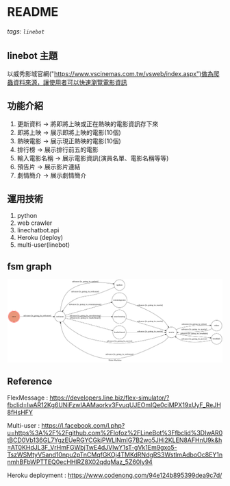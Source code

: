 # README
###### tags: `linebot`

## linebot 主題
以威秀影城官網("https://www.vscinemas.com.tw/vsweb/index.aspx")做為爬蟲資料來源，讓使用者可以快速瀏覽電影資訊

## 功能介紹
1. 更新資料 &rarr; 將即將上映或正在熱映的電影資訊存下來
2. 即將上映 &rarr; 展示即將上映的電影(10個)
3. 熱映電影 &rarr; 展示現正熱映的電影(10個)
4. 排行榜 &rarr; 展示排行前五的電影 
5. 輸入電影名稱 &rarr; 展示電影資訊(演員名單、電影名稱等等)
6. 預告片 &rarr; 展示影片連結
7. 劇情簡介 &rarr; 展示劇情簡介

## 運用技術
1. python 
2. web crawler
3. linechatbot.api
4. Heroku (deploy)
5. multi-user(linebot)

## fsm graph
![](./show-fsm.png)
## Reference
FlexMessage : https://developers.line.biz/flex-simulator/?fbclid=IwAR12Kg6UNiFzwIAAMaorkv3FvuqUJEOmIQe0ciMPX19xUyF_ReJH8fHsHFY

Multi-user : https://l.facebook.com/l.php?u=https%3A%2F%2Fgithub.com%2Flofoz%2FLineBot%3Ffbclid%3DIwAR0tBCD0Vb136GL7YgzEUeRGYCGkjPWLlNmIG7B2wo5JHi2KLEN8AFHnU9k&h=AT0KHdJL3F_VrHmFGWbjTwE4dJVlwY1sT-gVk1Em9gxo5-TszWSMtyV5and10npu2pTnCMqfGKOj4TMKdRNdgRS3WstlmAdboOc8EY1nnmhBFbWPTTEQ0ecHHlRZ8X02qdqMaz_5Z60Iy94

Heroku deployment : https://www.codenong.com/94e124b895399dea9c7d/
